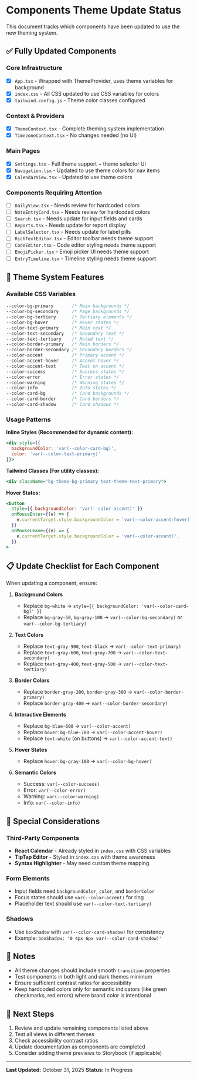 # Components Theme Update Status

This document tracks which components have been updated to use the new theming system.

## ✅ Fully Updated Components

### Core Infrastructure
- [x] `App.tsx` - Wrapped with ThemeProvider, uses theme variables for background
- [x] `index.css` - All CSS updated to use CSS variables for colors
- [x] `tailwind.config.js` - Theme color classes configured

### Context & Providers
- [x] `ThemeContext.tsx` - Complete theming system implementation
- [x] `TimezoneContext.tsx` - No changes needed (no UI)

### Main Pages
- [x] `Settings.tsx` - Full theme support + theme selector UI
- [x] `Navigation.tsx` - Updated to use theme colors for nav items
- [x] `CalendarView.tsx` - Updated to use theme colors

### Components Requiring Attention
- [ ] `DailyView.tsx` - Needs review for hardcoded colors
- [ ] `NoteEntryCard.tsx` - Needs review for hardcoded colors
- [ ] `Search.tsx` - Needs update for input fields and cards
- [ ] `Reports.tsx` - Needs update for report display
- [ ] `LabelSelector.tsx` - Needs update for label pills
- [ ] `RichTextEditor.tsx` - Editor toolbar needs theme support
- [ ] `CodeEditor.tsx` - Code editor styling needs theme support
- [ ] `EmojiPicker.tsx` - Emoji picker UI needs theme support
- [ ] `EntryTimeline.tsx` - Timeline styling needs theme support

## 🎨 Theme System Features

### Available CSS Variables
```css
--color-bg-primary       /* Main backgrounds */
--color-bg-secondary     /* Page backgrounds */
--color-bg-tertiary      /* Tertiary elements */
--color-bg-hover         /* Hover states */
--color-text-primary     /* Main text */
--color-text-secondary   /* Secondary text */
--color-text-tertiary    /* Muted text */
--color-border-primary   /* Main borders */
--color-border-secondary /* Secondary borders */
--color-accent           /* Primary accent */
--color-accent-hover     /* Accent hover */
--color-accent-text      /* Text on accent */
--color-success          /* Success states */
--color-error            /* Error states */
--color-warning          /* Warning states */
--color-info             /* Info states */
--color-card-bg          /* Card backgrounds */
--color-card-border      /* Card borders */
--color-card-shadow      /* Card shadows */
```

### Usage Patterns

**Inline Styles (Recommended for dynamic content):**
```jsx
<div style={{ 
  backgroundColor: 'var(--color-card-bg)',
  color: 'var(--color-text-primary)'
}}>
```

**Tailwind Classes (For utility classes):**
```jsx
<div className="bg-theme-bg-primary text-theme-text-primary">
```

**Hover States:**
```jsx
<button
  style={{ backgroundColor: 'var(--color-accent)' }}
  onMouseEnter={(e) => {
    e.currentTarget.style.backgroundColor = 'var(--color-accent-hover)';
  }}
  onMouseLeave={(e) => {
    e.currentTarget.style.backgroundColor = 'var(--color-accent)';
  }}
>
```

## 📋 Update Checklist for Each Component

When updating a component, ensure:

1. **Background Colors**
   - Replace `bg-white` → `style={{ backgroundColor: 'var(--color-card-bg)' }}`
   - Replace `bg-gray-50`, `bg-gray-100` → `var(--color-bg-secondary)` or `var(--color-bg-tertiary)`

2. **Text Colors**
   - Replace `text-gray-900`, `text-black` → `var(--color-text-primary)`
   - Replace `text-gray-600`, `text-gray-700` → `var(--color-text-secondary)`
   - Replace `text-gray-400`, `text-gray-500` → `var(--color-text-tertiary)`

3. **Border Colors**
   - Replace `border-gray-200`, `border-gray-300` → `var(--color-border-primary)`
   - Replace `border-gray-400` → `var(--color-border-secondary)`

4. **Interactive Elements**
   - Replace `bg-blue-600` → `var(--color-accent)`
   - Replace `hover:bg-blue-700` → `var(--color-accent-hover)`
   - Replace `text-white` (on buttons) → `var(--color-accent-text)`

5. **Hover States**
   - Replace `hover:bg-gray-100` → `var(--color-bg-hover)`

6. **Semantic Colors**
   - Success: `var(--color-success)` 
   - Error: `var(--color-error)`
   - Warning: `var(--color-warning)`
   - Info: `var(--color-info)`

## 🚧 Special Considerations

### Third-Party Components
- **React Calendar** - Already styled in `index.css` with CSS variables
- **TipTap Editor** - Styled in `index.css` with theme awareness
- **Syntax Highlighter** - May need custom theme mapping

### Form Elements
- Input fields need `backgroundColor`, `color`, and `borderColor`
- Focus states should use `var(--color-accent)` for ring
- Placeholder text should use `var(--color-text-tertiary)`

### Shadows
- Use `boxShadow` with `var(--color-card-shadow)` for consistency
- Example: `boxShadow: '0 4px 6px var(--color-card-shadow)'`

## 📝 Notes

- All theme changes should include smooth `transition` properties
- Test components in both light and dark themes minimum
- Ensure sufficient contrast ratios for accessibility
- Keep hardcoded colors only for semantic indicators (like green checkmarks, red errors) where brand color is intentional

## 🔄 Next Steps

1. Review and update remaining components listed above
2. Test all views in different themes
3. Check accessibility contrast ratios
4. Update documentation as components are completed
5. Consider adding theme previews to Storybook (if applicable)

---

**Last Updated:** October 31, 2025
**Status:** In Progress

